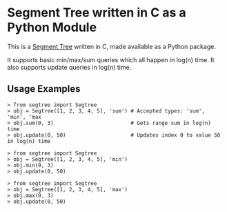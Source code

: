 # Segment Tree written in C as a Python Module
This is a [Segment Tree](https://en.wikipedia.org/wiki/Segment_tree) written in C, made available as a Python package. 

It supports basic min/max/sum queries which all happen in log(n) time.
It also supports update queries in log(n) time.

## Usage Examples
```
> from segtree import Segtree
> obj = Segtree([1, 2, 3, 4, 5], 'sum') # Accepted types: 'sum', 'min', 'max
> obj.sum(0, 3)                         # Gets range sum in log(n) time
> obj.update(0, 50)                     # Updates index 0 to value 50 in log(n) time
```

```
> from segtree import Segtree
> obj = Segtree([1, 2, 3, 4, 5], 'min')
> obj.min(0, 3)
> obj.update(0, 50)
```

```
> from segtree import Segtree
> obj = Segtree([1, 2, 3, 4, 5], 'max')
> obj.max(0, 3)
> obj.update(0, 50)
```
